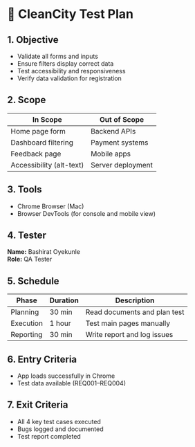 # 🧪 CleanCity Test Plan

## 1. Objective

- Validate all forms and inputs
- Ensure filters display correct data
- Test accessibility and responsiveness
- Verify data validation for registration

## 2. Scope

| In Scope                 | Out of Scope          |
| ------------------------ | --------------------- |
| Home page form           | Backend APIs          |
| Dashboard filtering      | Payment systems       |
| Feedback page            | Mobile apps           |
| Accessibility (alt-text) | Server deployment     |

## 3. Tools

- Chrome Browser (Mac)
- Browser DevTools (for console and mobile view)

## 4. Tester

**Name:** Bashirat Oyekunle  
**Role:** QA Tester

## 5. Schedule

| Phase     | Duration | Description                  |
| --------- | -------- | ---------------------------- |
| Planning  | 30 min   | Read documents and plan test |
| Execution | 1 hour   | Test main pages manually     |
| Reporting | 30 min   | Write report and log issues  |

## 6. Entry Criteria

- App loads successfully in Chrome
- Test data available (REQ001–REQ004)

## 7. Exit Criteria

- All 4 key test cases executed
- Bugs logged and documented
- Test report completed
